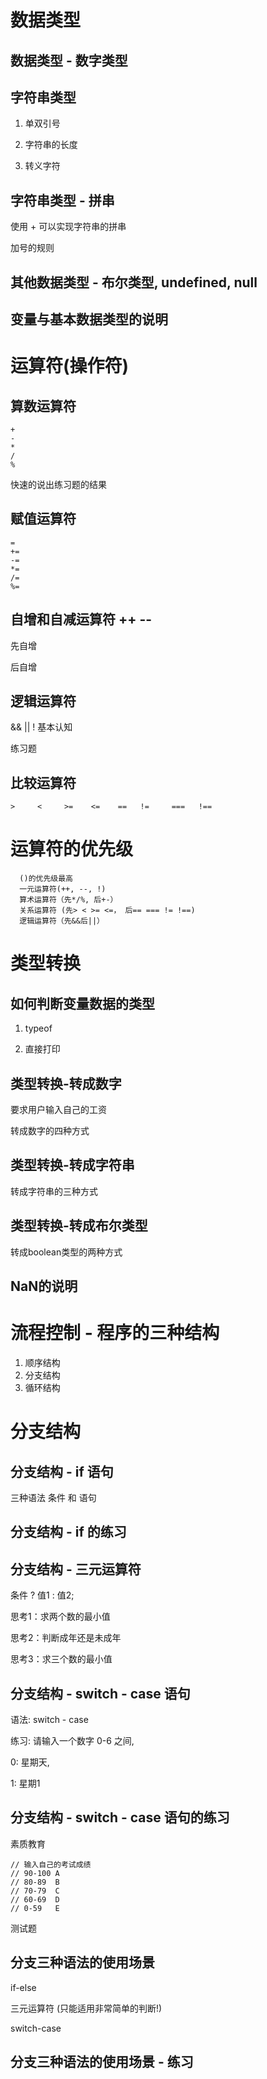 # 数据类型

## 数据类型 - 数字类型





## 字符串类型

1. 单双引号

2. 字符串的长度

3. 转义字符

   

## 字符串类型 - 拼串

使用 + 可以实现字符串的拼串

加号的规则





## 其他数据类型 - 布尔类型,   undefined,  null







## 变量与基本数据类型的说明







# 运算符(操作符)

## 算数运算符

```
+
-
*
/
%
```

快速的说出练习题的结果





## 赋值运算符

```
=
+=
-=
*=
/=
%=
```









## 自增和自减运算符  ++  --

先自增

后自增









## 逻辑运算符

&&    ||       !   基本认知

练习题









## 比较运算符

```
>     <     >=    <=    ==   !=     ===   !==
```









# 运算符的优先级

```
  ()的优先级最高
  一元运算符(++, --, !)
  算术运算符（先*/%, 后+-）
  关系运算符 (先> < >= <=， 后== === != !==)
  逻辑运算符（先&&后||）
```





# 类型转换

## 如何判断变量数据的类型

1. typeof 

2. 直接打印






## 类型转换-转成数字

要求用户输入自己的工资

转成数字的四种方式





## 类型转换-转成字符串

转成字符串的三种方式





## 类型转换-转成布尔类型

转成boolean类型的两种方式





## NaN的说明





# 流程控制 - 程序的三种结构

1. 顺序结构
2. 分支结构
3. 循环结构







# 分支结构

## 分支结构 - if 语句

三种语法     条件 和 语句







## 分支结构 - if 的练习










## 分支结构 - 三元运算符

条件 ? 值1 : 值2;

思考1：求两个数的最小值

思考2：判断成年还是未成年

思考3：求三个数的最小值







## 分支结构 - switch - case 语句

语法: switch - case

练习: 请输入一个数字 0-6 之间,  

0: 星期天,  

1: 星期1







## 分支结构 - switch - case 语句的练习

素质教育

```
// 输入自己的考试成绩
// 90-100 A
// 80-89  B
// 70-79  C
// 60-69  D
// 0-59   E
```



测试题






## 分支三种语法的使用场景

if-else

三元运算符 (只能适用非常简单的判断!)

switch-case







## 分支三种语法的使用场景 - 练习








